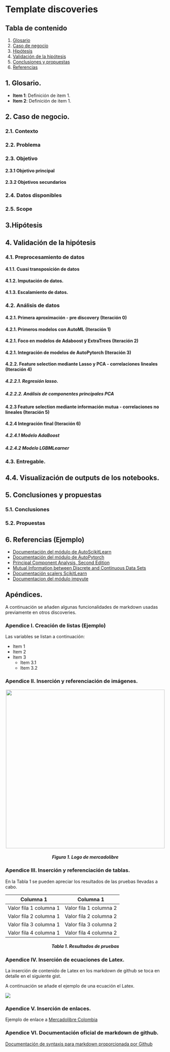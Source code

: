 # Template discoveries 

## Tabla de contenido

1. [ Glosario ](#glosario)
2. [ Caso de negocio ](#caso_negocio)
3. [ Hipótesis ](#hipotesis)
4. [ Validación de la hipótesis](#validacion_hipotests)
5. [ Conclusiones y propuestas](#conclusiones)
6. [ Referencias ](#referencias)
 
<a name="glosario"></a>
## 1. Glosario.

- **Item 1**: Definición de item 1.
- **Item 2**: Definición de item 1.

<a name="caso_negocio"></a>
## 2. Caso de negocio.

### 2.1. Contexto
### 2.2. Problema
### 2.3. Objetivo
#### 2.3.1 Objetivo principal
#### 2.3.2 Objetivos secundarios
### 2.4. Datos disponibles
### 2.5. Scope
## 3.Hipótesis
## 4. Validación de la hipótesis
### 4.1. Preprocesamiento de datos
#### 4.1.1. Cuasi transposición de datos
#### 4.1.2. Imputación de datos.
#### 4.1.3. Escalamiento de datos.
### 4.2. Análisis de datos
#### 4.2.1. Primera aproximación - pre discovery (Iteración 0)
#### 4.2.1. Primeros modelos con AutoML (Iteración 1)
#### 4.2.1. Foco en modelos de Adaboost y ExtraTrees (Iteración 2)
#### 4.2.1. Integración de modelos de AutoPytorch (Iteración 3)
#### 4.2.2. Feature selection mediante Lasso y PCA - correlaciones lineales  (Iteración 4)
##### 4.2.2.1. Regresión lasso.
##### 4.2.2.2. Análisis de componentes principales PCA
#### 4.2.3 Feature selection mediante información mutua - correlaciones no lineales (Iteración 5)
#### 4.2.4 Integración final (Iteración 6)
##### 4.2.4.1 Modelo AdaBoost
##### 4.2.4.2 Modelo LGBMLearner
### 4.3. Entregable.
## 4.4. Visualización de outputs de los notebooks.
<a name="conclusiones"></a>
## 5. Conclusiones y propuestas
### 5.1. Conclusiones 
### 5.2. Propuestas
<a name="referencias"></a>
## 6. Referencias (Ejemplo)

- [Documentación del módulo de AutoScikitLearn](https://automl.github.io/auto-sklearn/master/)
- [Documentación del módulo de AutoPytorch](https://www.automl.org/automl/autopytorch/)
- [Principal Component Analysis, Second Edition](https://link.springer.com/book/10.1007/b98835)
- [Mutual Information between Discrete and Continuous Data Sets](https://www.ncbi.nlm.nih.gov/pmc/articles/PMC3929353/)
- [Documentación scalers ScikitLearn](https://scikit-learn.org/stable/modules/classes.html#module-sklearn.preprocessing)
- [Documentacion del módulo impyute](https://impyute.readthedocs.io/en/master/)

## Apéndices.

A continuación se añaden algunas funcionalidades de markdown usadas previamente en otros discoveries.

### Apendice I. Creación de listas (Ejemplo)

Las variables se listan a continuación:

- Item 1
- Item 2
- Item 3
  - Item 3.1
  - Item 3.2

### Apendice II. Inserción y referenciación de imágenes.

<p align="center">
  <img src="images/lasso_feature_sel.png" width=500>
</p>
<h5 align="center">Figura 1. Logo de mercadolibre</h5>

### Apendice III. Inserción y referenciación de tablas.

En la Tabla 1 se pueden apreciar los resultados de las pruebas llevadas a cabo.

| Columna 1 | Columna 1 |
| --- | --- |
| Valor fila 1 columna 1 | Valor fila 1 columna 2 |
| Valor fila 2 columna 1 | Valor fila 2 columna 2 |
| Valor fila 3 columna 1 | Valor fila 3 columna 2 |
| Valor fila 4 columna 1 | Valor fila 4 columna 2 |

<h5 align="center"> Tabla 1. Resultados de pruebas</h5>

### Apendice IV. Inserción de ecuaciones de Latex.

La inserción de contenido de Latex en los markdown de github se toca en detalle en el siguiente gist.

A continuación se añade el ejemplo de una ecuación el Latex.

<img src="https://render.githubusercontent.com/render/math?math=\begin{equation}\sum_{n=0}^\infty\frac{1}{2^n}\end{equation}">

### Apendice V. Inserción de enlaces.

Ejemplo de enlace a [Mercadolibre Colombia](https://www.mercadolibre.com.co/)

### Apendice VI. Documentación oficial de markdown de github.

[Documentación de syntaxis para markdown proporcionada por Github](https://docs.github.com/es/get-started/writing-on-github/getting-started-with-writing-and-formatting-on-github/basic-writing-and-formatting-syntax)
